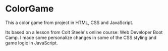 # ColorGame

This a color game from project in HTML, CSS and JavaScript.

Its based on a lesson from Colt Steele's  online course: Web Developer Boot Camp. 
I made some personalize changes in some of the CSS styling and game logic in JavaScript. 
